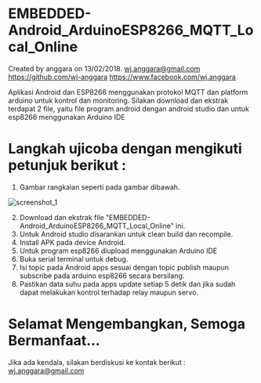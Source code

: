 # EMBEDDED-Android_ArduinoESP8266_MQTT_Local_Online

 Created by anggara on 13/02/2018.
 wj.anggara@gmail.com
 https://github.com/wj-anggara
 https://www.facebook.com/wj.anggara

 
Aplikasi Android dan ESP8266 menggunakan protokol MQTT dan platform arduino untuk kontrol dan monitoring.
Silakan download dan ekstrak terdapat 2 file, yaitu file program android dengan android studio dan untuk esp8266 menggunakan Arduino IDE

# Langkah ujicoba dengan mengikuti petunjuk berikut :

1. Gambar rangkaian seperti pada gambar dibawah.

![screenshot_1](https://user-images.githubusercontent.com/12560845/36221303-4497f128-11f0-11e8-992b-88d7c321e2ad.png)

2. Download dan ekstrak file "EMBEDDED-Android_ArduinoESP8266_MQTT_Local_Online" ini.
3. Untuk Android studio disarankan untuk clean build dan recompile.
4. Install APK pada device Android.
5. Untuk program esp8266 diupload menggunakan Arduino IDE
6. Buka serial terminal untuk debug.
7. Isi topic pada Android apps sesuai dengan topic publish maupun subscribe pada arduino esp8266 secara bersilang.
8. Pastikan data suhu pada apps update setiap 5 detik dan jika sudah dapat melakukan kontrol terhadap relay maupun servo.

# Selamat Mengembangkan, Semoga Bermanfaat...

Jika ada kendala, silakan berdiskusi ke kontak berikut :
wj.anggara@gmail.com
